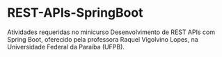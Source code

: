 # REST-APIs-SpringBoot
 Atividades requeridas no minicurso Desenvolvimento de REST APIs com Spring Boot, oferecido pela professora Raquel Vigolvino Lopes, na Universidade Federal da Paraíba (UFPB).
